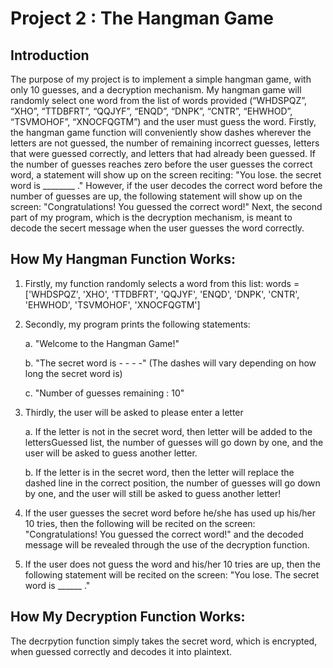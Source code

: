# Project 2 : The Hangman Game

## Introduction
The purpose of my project is to implement a simple hangman game, with only 10 guesses, and a decryption mechanism. My hangman game will randomly select one word from the list of words provided (“WHDSPQZ”, “XHO”, “TTDBFRT”, “QQJYF”, “ENQD”, “DNPK”, “CNTR”, “EHWHOD”, “TSVMOHOF”, “XNOCFQGTM”) and the user must guess the word. Firstly, the hangman game function will conveniently show dashes wherever the letters are not guessed, the number of remaining incorrect guesses, letters that were guessed correctly, and letters that had already been guessed. If the number of guesses reaches zero before the user guesses the correct word, a statement will show up on the screen reciting: "You lose. the secret word is ________ ." However, if the user decodes the correct word before the number of guesses are up, the following statement will show up on the screen: "Congratulations! You guessed the correct word!" Next, the second part of my program, which is the decryption mechanism, is meant to decode the secert message when the user guesses the word correctly.

## How My Hangman Function Works:

1. Firstly, my function  randomly selects a word from this list: words = ['WHDSPQZ', 'XHO', 'TTDBFRT', 'QQJYF', 'ENQD', 'DNPK', 'CNTR', 'EHWHOD', 'TSVMOHOF', 'XNOCFQGTM']

2. Secondly, my program prints the following statements:

    a. "Welcome to the Hangman Game!"
    
    b. "The secret word is - - - -" (The dashes will vary depending on how long the secret word is)
    
    c. "Number of guesses remaining : 10"
    
3. Thirdly, the user will be asked to please enter a letter

    a. If the letter is not in the secret word, then letter will be added to the lettersGuessed list, the number of guesses will go down by one, and the user will be asked to guess another letter.
    
    b. If the letter is in the secret word, then the letter will replace the dashed line in the correct position, the number of guesses will go down by one, and the user will still be asked to guess another letter!
    
4. If the user guesses the secret word before he/she has used up his/her 10 tries, then the following will be recited on the screen: "Congratulations! You guessed the correct word!" and the decoded message will be revealed through the use of the decryption function.

5. If the user does not guess the word and his/her 10 tries are up, then the following statement will be recited on the screen: "You lose. The secret word is ______ ."

## How My Decryption Function Works:

The decrpytion function simply takes the secret word, which is encrypted, when guessed correctly and decodes it into plaintext.
